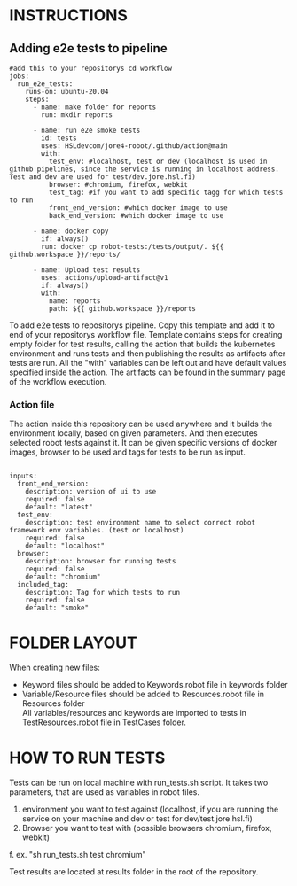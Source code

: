 # INSTRUCTIONS

## Adding e2e tests to pipeline

```
#add this to your repositorys cd workflow
jobs:
  run_e2e_tests:
    runs-on: ubuntu-20.04
    steps:
      - name: make folder for reports
        run: mkdir reports

      - name: run e2e smoke tests
        id: tests
        uses: HSLdevcom/jore4-robot/.github/action@main
        with:
          test_env: #localhost, test or dev (localhost is used in github pipelines, since the service is running in localhost address. Test and dev are used for test/dev.jore.hsl.fi)
          browser: #chromium, firefox, webkit
          test_tag: #if you want to add specific tagg for which tests to run
          front_end_version: #which docker image to use
          back_end_version: #which docker image to use

      - name: docker copy
        if: always()
        run: docker cp robot-tests:/tests/output/. ${{ github.workspace }}/reports/

      - name: Upload test results
        uses: actions/upload-artifact@v1
        if: always()
        with:
          name: reports
          path: ${{ github.workspace }}/reports
```

To add e2e tests to repositorys pipeline. Copy this template and add it to end of your repositorys workflow file.
Template contains steps for creating empty folder for test results, calling the action that builds the kubernetes environment and runs tests and then publishing the results as artifacts after tests are run. All the "with" variables can be left out and have default values specified inside the action. The artifacts can be found in the summary page of the workflow execution.

### Action file

The action inside this repository can be used anywhere and it builds the environment locally, based on given parameters. And then executes selected robot tests against it.
It can be given specific versions of docker images, browser to be used and tags for tests to be run as input.

```

inputs:
  front_end_version:
    description: version of ui to use
    required: false
    default: "latest"
  test_env:
    description: test environment name to select correct robot framework env variables. (test or localhost)
    required: false
    default: "localhost"
  browser:
    description: browser for running tests
    required: false
    default: "chromium"
  included_tag:
    description: Tag for which tests to run
    required: false
    default: "smoke"

```

# FOLDER LAYOUT

When creating new files:

- Keyword files should be added to Keywords.robot file in keywords folder<br/>
- Variable/Resource files should be added to Resources.robot file in Resources folder<br/>
  All variables/resources and keywords are imported to tests in TestResources.robot file in
  TestCases folder.

# HOW TO RUN TESTS

Tests can be run on local machine with run_tests.sh script.
It takes two parameters, that are used as variables in robot files.

1. environment you want to test against (localhost, if you are running the service on your machine and dev or test for dev/test.jore.hsl.fi)
2. Browser you want to test with (possible browsers chromium, firefox, webkit)

f. ex. "sh run_tests.sh test chromium"

Test results are located at results folder in the root of the repository.
